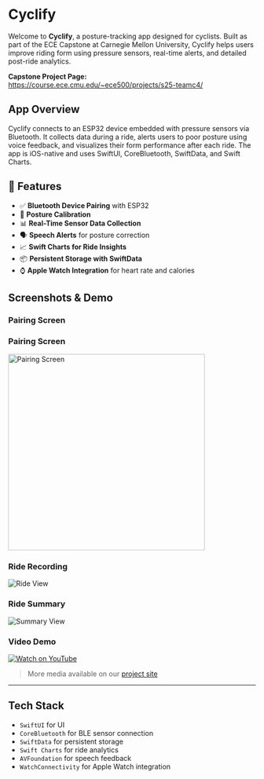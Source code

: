 # Cyclify

Welcome to **Cyclify**, a posture-tracking app designed for cyclists. Built as part of the ECE Capstone at Carnegie Mellon University, Cyclify helps users improve riding form using pressure sensors, real-time alerts, and detailed post-ride analytics.

**Capstone Project Page:**  
https://course.ece.cmu.edu/~ece500/projects/s25-teamc4/

## App Overview

Cyclify connects to an ESP32 device embedded with pressure sensors via Bluetooth. It collects data during a ride, alerts users to poor posture using voice feedback, and visualizes their form performance after each ride. The app is iOS-native and uses SwiftUI, CoreBluetooth, SwiftData, and Swift Charts.

## 🔧 Features

- ✅ **Bluetooth Device Pairing** with ESP32
- 🧘 **Posture Calibration** 
- 📊 **Real-Time Sensor Data Collection**
- 🗣️ **Speech Alerts** for posture correction
- 📈 **Swift Charts for Ride Insights**
- 📦 **Persistent Storage with SwiftData**
- ⌚ **Apple Watch Integration** for heart rate and calories

## Screenshots & Demo

### Pairing Screen
<h3>Pairing Screen</h3>
<img src="https://github.com/user-attachments/assets/0b534d38-3792-431b-a373-3bdc4f62470a" alt="Pairing Screen" width="400"/>


### Ride Recording
![Ride View](images/ride.png)

### Ride Summary
![Summary View](images/summary.png)

### Video Demo  
[![Watch on YouTube](images/video-thumbnail.png)]([https://www.youtube.com/watch?v=c8LMHRgGiyw])

> More media available on our [project site](https://course.ece.cmu.edu/~ece500/projects/s25-teamc4/)

---

## Tech Stack

- `SwiftUI` for UI
- `CoreBluetooth` for BLE sensor connection
- `SwiftData` for persistent storage
- `Swift Charts` for ride analytics
- `AVFoundation` for speech feedback
- `WatchConnectivity` for Apple Watch integration


